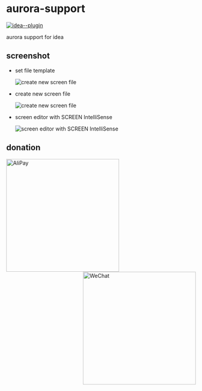 aurora-support
==============

[![idea--plugin](https://img.shields.io/badge/idea--plugin-v1.0.0-orange.svg)](https://plugins.jetbrains.com/plugin/11468-aurora-support)

aurora support for idea

screenshot
----------

- set file template

    ![create new screen file](https://twtyjvkg.github.io/aurora-support/screenshot/1.gif)

- create new screen file

     ![create new screen file](https://twtyjvkg.github.io/aurora-support/screenshot/2.gif)
     
- screen editor with SCREEN IntelliSense

    ![screen editor with SCREEN IntelliSense](https://twtyjvkg.github.io/aurora-support/screenshot/3.gif)
    
donation
--------

<image style="float:left" src="https://twtyjvkg.github.io/aurora-support/images/alipay.jpg" alt="AliPay" height="300px">&ensp;&ensp;&ensp;&ensp;&ensp;&ensp;&ensp;&ensp;&ensp;&ensp;&ensp;&ensp;&ensp;&ensp;&ensp;&ensp;&ensp;&ensp;<image  style="float:right" src="https://twtyjvkg.github.io/aurora-support/images/wechat.png" alt="WeChat" height="300px">
